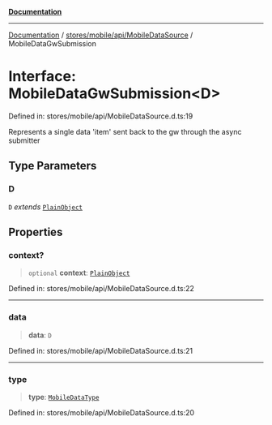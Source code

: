 [**Documentation**](../../../../../index.md)

***

[Documentation](../../../../../index.md) / [stores/mobile/api/MobileDataSource](../index.md) / MobileDataGwSubmission

# Interface: MobileDataGwSubmission\<D\>

Defined in: stores/mobile/api/MobileDataSource.d.ts:19

Represents a single data 'item' sent back to the gw through the async submitter

## Type Parameters

### D

`D` *extends* [`PlainObject`](../../../../../perspective-client/type-aliases/PlainObject.md)

## Properties

### context?

> `optional` **context**: [`PlainObject`](../../../../../perspective-client/type-aliases/PlainObject.md)

Defined in: stores/mobile/api/MobileDataSource.d.ts:22

***

### data

> **data**: `D`

Defined in: stores/mobile/api/MobileDataSource.d.ts:21

***

### type

> **type**: [`MobileDataType`](../../MobileDataType/enumerations/MobileDataType.md)

Defined in: stores/mobile/api/MobileDataSource.d.ts:20
